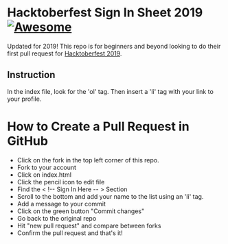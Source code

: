 # Hacktoberfest Sign In Sheet 2019 [![Awesome](https://awesome.re/badge.svg)](https://awesome.re)
Updated for 2019!
This repo is for beginners and beyond looking to do their first pull request for [Hacktoberfest 2019](https://hacktoberfest.digitalocean.com/).

## Instruction
In the index file, look for the 'ol' tag. Then insert a 'li' tag with your link to your profile.

# How to Create a Pull Request in GitHub

  - Click on the fork in the top left corner of this repo.
  - Fork to your account
  - Click on index.html
  - Click the pencil icon to edit file
  - Find the < !-- Sign In Here -- > Section
  - Scroll to the bottom and add your name to the list using an 'li' tag.
  - Add a message to your commit
  - Click on the green button "Commit changes"
  - Go back to the original repo
  - Hit "new pull request" and compare between forks
  - Confirm the pull request and that's it!



